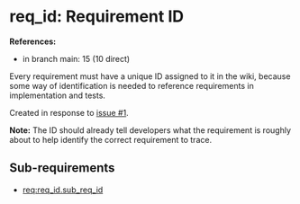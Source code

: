 # req_id: Requirement ID

**References:**

- in branch main: 15 (10 direct)

Every requirement must have a unique ID assigned to it in the wiki,
because some way of identification is needed to reference requirements in implementation and tests.

Created in response to [issue #1](https://github.com/mhatzl/mantra/issues/1).

**Note:** The ID should already tell developers what the requirement is roughly about to help identify the correct requirement to trace.

## Sub-requirements

- [req:req_id.sub_req_id](/5-REQ-req_id.sub_req_id#req_idsub_req_id-sub-requirements-for-high-level-requirements)
